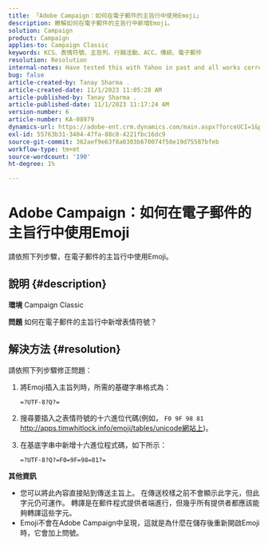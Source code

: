 ```yaml
---
title: 「Adobe Campaign：如何在電子郵件的主旨行中使用Emoji」
description: 瞭解如何在電子郵件的主旨行中新增Emoji。
solution: Campaign
product: Campaign
applies-to: Campaign Classic
keywords: KCS、表情符號、主旨列、行銷活動、ACC、傳統、電子郵件
resolution: Resolution
internal-notes: Have tested this with Yahoo in past and all works correctly, but Microsoft Outlook only displays the encoding
bug: false
article-created-by: Tanay Sharma .
article-created-date: 11/1/2023 11:05:28 AM
article-published-by: Tanay Sharma .
article-published-date: 11/1/2023 11:17:24 AM
version-number: 6
article-number: KA-08979
dynamics-url: https://adobe-ent.crm.dynamics.com/main.aspx?forceUCI=1&pagetype=entityrecord&etn=knowledgearticle&id=dd8ab88c-a678-ee11-8179-6045bd006149
exl-id: 55763b31-3404-47fa-88c8-4221fbc16dc9
source-git-commit: 362aef9e63f8a0303b670074f58e19d75587bfeb
workflow-type: tm+mt
source-wordcount: '190'
ht-degree: 1%

---
```


# Adobe Campaign：如何在電子郵件的主旨行中使用Emoji


請依照下列步驟，在電子郵件的主旨行中使用Emoji。

## 說明 {#description}


<b>環境</b>
Campaign Classic

<b>問題</b>
如何在電子郵件的主旨行中新增表情符號？




## 解決方法 {#resolution}


請依照下列步驟修正問題：

1. 將Emoji插入主旨列時，所需的基礎字串格式為：

   `=?UTF-8?Q?=`
2. 搜尋要插入之表情符號的十六進位代碼(例如， `F0 9F 98 81` http://apps.timwhitlock.info/emoji/tables/unicode網站上)。
3. 在基底字串中新增十六進位程式碼，如下所示：

   `=?UTF-8?Q?=F0=9F=98=81?=`


<b>其他資訊</b>

- 您可以將此內容直接貼到傳送主旨上。 在傳送校樣之前不會顯示此字元，但此字元仍可運作。 轉譯是在郵件程式提供者端進行，但幾乎所有提供者都應該能夠轉譯這些字元。
- Emoji不會在Adobe Campaign中呈現，這就是為什麼在儲存後重新開啟Emoji時，它會加上問號。
